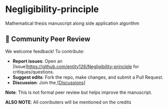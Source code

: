 # Negligibility-principle
Mathematical thesis manuscript along side application algorithm

## 👥 Community Peer Review
We welcome feedback! To contribute:
- **Report issues**: Open an [Issue]https://github.com/entity126/Negligibility-principle for critiques/questions.
- **Suggest edits**: Fork the repo, make changes, and submit a Pull Request.
- **Discussion**: Join the[ [Discussions]](https://github.com/entity126/Negligibility-principle/issues)

**Note**: This is not formal peer review but helps improve the manuscript.

**ALSO NOTE**: All conributers will be mentioned on the credits
